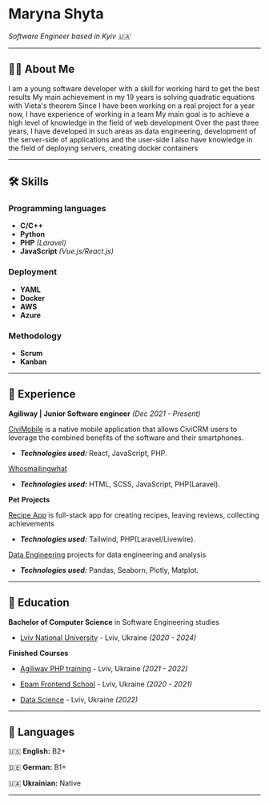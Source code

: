 # **Maryna Shyta**

_Software Engineer based in Kyiv :ukraine:_

---

## :woman_technologist: About Me

I am a young software developer with a skill for working hard to get the best results
My main achievement in my 19 years is solving quadratic equations with Vieta's theorem
Since I have been working on a real project for a year now, I have experience of working in a team
My main goal is to achieve a high level of knowledge in the field of web development
Over the past three years, I have developed in such areas as data engineering, development of the server-side of applications and the user-side
I also have knowledge in the field of deploying servers, creating docker containers

---

## :hammer_and_wrench: Skills

### Programming languages

- **C/C++**
- **Python**
- **PHP** _(Laravel)_
- **JavaScript** _(Vue.js/React.js)_

### Deployment

- **YAML**
- **Docker**
- **AWS**
- **Azure**

### Methodology

- **Scrum**
- **Kanban**

---

## :star2: Experience

**Agiliway | Junior Software engineer** _(Dec 2021 - Present)_

[CiviMobile](https://civimobile.org/ua/) is a native mobile application that allows CiviCRM users to leverage the combined benefits of the software and their smartphones.

- **_Technologies used:_** React, JavaScript, PHP.

[Whosmailingwhat](https://www.whosmailingwhat.com/)

- **_Technologies used:_** HTML, SCSS, JavaScript, PHP(Laravel).

**Pet** **Projects**

[Recipe App](https://github.com/girlandred/recipe-app) is full-stack app for creating recipes, leaving reviews, collecting achievements

- **_Technologies used:_** Tailwind, PHP(Laravel/Livewire).

[Data Engineering](https://github.com/girlandred/data-engineering) projects for data engineering and analysis

- **_Technologies used:_** Pandas, Seaborn, Plotly, Matplot.

---

## :school: Education

**Bachelor of Computer Science** in Software Engineering studies

- [Lviv National University](https://lnu.edu.ua/) - Lviv, Ukraine _(2020 - 2024)_

**Finished** **Courses**

- [Agiliway PHP training](https://agiliway.com/career/agiliway-training-center/) - Lviv, Ukraine _(2021 - 2022)_

- [Epam Frontend School](https://careers.epam.ua/learning) - Lviv, Ukraine _(2020 - 2021)_

- [Data Science](https://www.coursera.org/account/accomplishments/certificate/TLL87BQB9CH4) - Lviv, Ukraine _(2022)_

---

## :speech_balloon: Languages

:us: **English:** B2+

:de: **German:** B1+

:ukraine: **Ukrainian:** Native

---
